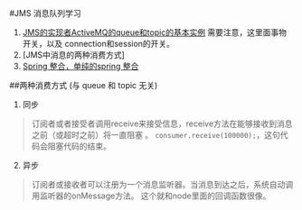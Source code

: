 #JMS 消息队列学习


1. [JMS的实现者ActiveMQ的queue和topic的基本实例](http://blog.csdn.net/qq383264679/article/details/51163144)
    需要注意，这里面事物开关，以及 connection和session的开关。
2. [JMS中消息的两种消费方式]
3. [Spring 整合，单纯的spring 整合](http://blog.csdn.net/yuguiyang1990/article/details/12714291)





##两种消费方式 (与 queue 和 topic 无关)
1. 同步
>订阅者或者接受者调用receive来接受信息，receive方法在能够接收到消息之前（或超时之前）将一直阻塞 。
`consumer.receive(100000);`，这句代码会阻塞代码的结束。
2. 异步
>订阅者或接收者可以注册为一个消息监听器。当消息到达之后，系统自动调用监听器的onMessage方法。
 这个就和node里面的回调函数很像。
 





